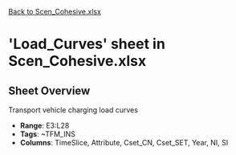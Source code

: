 [Back to Scen_Cohesive.xlsx](README.md)

# 'Load_Curves' sheet in Scen_Cohesive.xlsx

## Sheet Overview

Transport vehicle charging load curves

- **Range**: E3:L28
- **Tags**: ~TFM_INS
- **Columns**: TimeSlice, Attribute, Cset_CN, Cset_SET, Year, NI, SI


